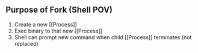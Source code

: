 
## Purpose of Fork (Shell POV)
1. Create a new [[Process]]
2. Exec binary to that new [[Process]]
3. Shell can prompt new command when child [[Process]] terminates (not replaced)